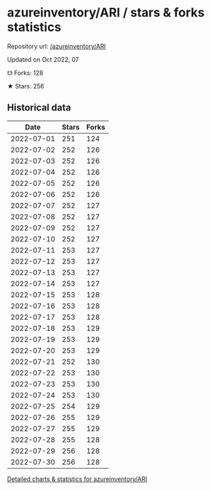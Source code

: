 # azureinventory/ARI / stars & forks statistics

Repository url: [/azureinventory/ARI](https://github.com/azureinventory/ARI)

Updated on Oct 2022, 07

☋ Forks: 128

★ Stars: 256

## Historical data
| Date | Stars | Forks |
|------|-------|-------|
| 2022-07-01 | 251 | 124 | 
| 2022-07-02 | 252 | 126 | 
| 2022-07-03 | 252 | 126 | 
| 2022-07-04 | 252 | 126 | 
| 2022-07-05 | 252 | 126 | 
| 2022-07-06 | 252 | 126 | 
| 2022-07-07 | 252 | 127 | 
| 2022-07-08 | 252 | 127 | 
| 2022-07-09 | 252 | 127 | 
| 2022-07-10 | 252 | 127 | 
| 2022-07-11 | 253 | 127 | 
| 2022-07-12 | 253 | 127 | 
| 2022-07-13 | 253 | 127 | 
| 2022-07-14 | 253 | 127 | 
| 2022-07-15 | 253 | 128 | 
| 2022-07-16 | 253 | 128 | 
| 2022-07-17 | 253 | 128 | 
| 2022-07-18 | 253 | 129 | 
| 2022-07-19 | 253 | 129 | 
| 2022-07-20 | 253 | 129 | 
| 2022-07-21 | 252 | 130 | 
| 2022-07-22 | 253 | 130 | 
| 2022-07-23 | 253 | 130 | 
| 2022-07-24 | 253 | 130 | 
| 2022-07-25 | 254 | 129 | 
| 2022-07-26 | 255 | 129 | 
| 2022-07-27 | 255 | 129 | 
| 2022-07-28 | 255 | 128 | 
| 2022-07-29 | 256 | 128 | 
| 2022-07-30 | 256 | 128 | 


[Detailed charts & statistics for azureinventory/ARI](https://reviewgithub.com/rep/azureinventory/ARI)
